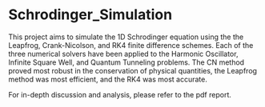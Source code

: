 # Schrodinger_Simulation

This project aims to simulate the 1D Schrodinger equation using the the Leapfrog, Crank-Nicolson, and RK4 finite difference schemes.
Each of the three numerical solvers have been applied to the Harmonic Oscillator, Infinite Square Well, and Quantum Tunneling problems.
The CN method proved most robust in the conservation of physical quantities, the Leapfrog method was most efficient, and the RK4 was most accurate.

For in-depth discussion and analysis, please refer to the pdf report.
